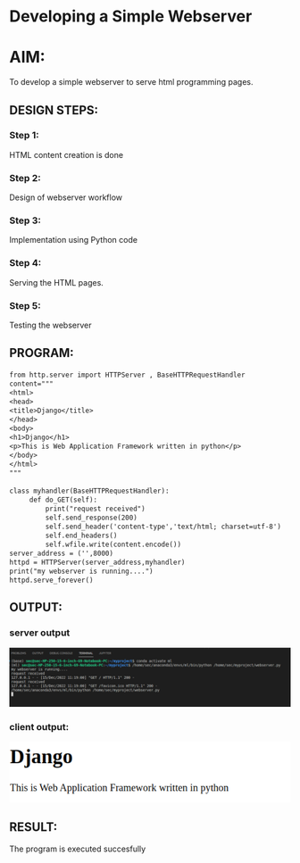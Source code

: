 # Developing a Simple Webserver

# AIM:

To develop a simple webserver to serve html programming pages.

## DESIGN STEPS:

### Step 1:

HTML content creation is done

### Step 2:

Design of webserver workflow

### Step 3:

Implementation using Python code

### Step 4:

Serving the HTML pages.

### Step 5:

Testing the webserver

## PROGRAM:
```
from http.server import HTTPServer , BaseHTTPRequestHandler
content="""
<html>
<head>
<title>Django</title>
</head>
<body>
<h1>Django</h1>
<p>This is Web Application Framework written in python</p>
</body>
</html>
"""

class myhandler(BaseHTTPRequestHandler):
     def do_GET(self):
         print("request received")
         self.send_response(200)
         self.send_header('content-type','text/html; charset=utf-8')
         self.end_headers()
         self.wfile.write(content.encode())
server_address = ('',8000)
httpd = HTTPServer(server_address,myhandler)
print("my webserver is running....")
httpd.serve_forever()
```

## OUTPUT:
### server output
![server side output](./image/Screenshot%20from%202022-12-15%2012-00-07.png)
### client output:
![server side output](./image/Screenshot%20from%202022-12-15%2011-23-37.png)
## RESULT:
The program is executed succesfully
